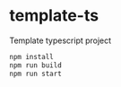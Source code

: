 # template-ts
Template typescript project

```javascript
npm install
npm run build
npm run start
```
